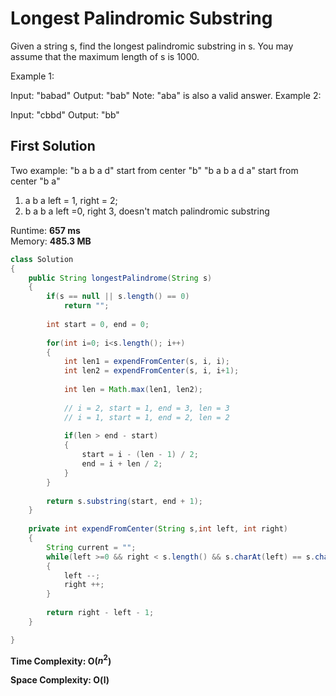 # Longest Palindromic Substring

Given a string s, find the longest palindromic substring in s. You may assume that the maximum length of s is 1000.

Example 1:

Input: "babad"
Output: "bab"
Note: "aba" is also a valid answer.
Example 2:

Input: "cbbd"
Output: "bb"

## First Solution

Two example: 
"b a b a d"     start from center "b"
"b a b a d a"   start from center "b a"
1. a b a left = 1, right = 2; 
2. b a b a left =0, right 3, doesn't match palindromic substring

Runtime: **657 ms**  
Memory: **485.3 MB**

```java
class Solution 
{  
    public String longestPalindrome(String s) 
    {
        if(s == null || s.length() == 0)
            return "";
        
        int start = 0, end = 0;
        
        for(int i=0; i<s.length(); i++)
        {
            int len1 = expendFromCenter(s, i, i);
            int len2 = expendFromCenter(s, i, i+1);
            
            int len = Math.max(len1, len2);
            
            // i = 2, start = 1, end = 3, len = 3
            // i = 1, start = 1, end = 2, len = 2
            
            if(len > end - start)
            {
                start = i - (len - 1) / 2;
                end = i + len / 2;
            }
        }
      
        return s.substring(start, end + 1);
    }
    
    private int expendFromCenter(String s,int left, int right)
    {
        String current = "";
        while(left >=0 && right < s.length() && s.charAt(left) == s.charAt(right))
        {   
            left --;
            right ++;
        }
        
        return right - left - 1;
    }

}
```

**Time Complexity: O($n^2$)**

**Space Complexity: O(l)**





